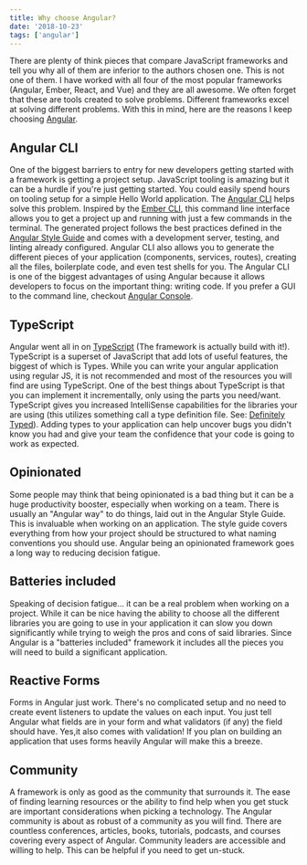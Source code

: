 ```yaml
---
title: Why choose Angular?
date: '2018-10-23'
tags: ['angular']
---
```


There are plenty of think pieces that compare JavaScript frameworks and tell you why all of them are inferior to the authors chosen one. This is not one of them. I have worked with all four of the most popular frameworks (Angular, Ember, React, and Vue) and they are all awesome. We often forget that these are tools created to solve problems. Different frameworks excel at solving different problems. With this in mind, here are the reasons I keep choosing [Angular](https://angular.io/).

## Angular CLI

One of the biggest barriers to entry for new developers getting started with a framework is getting a project setup. JavaScript tooling is amazing but it can be a hurdle if you're just getting started. You could easily spend hours on tooling setup for a simple Hello World application.
The [Angular CLI](https://angular.io/cli) helps solve this problem. Inspired by the [Ember CLI](https://ember-cli.com/), this command line interface allows you to get a project up and running with just a few commands in the terminal. The generated project follows the best practices defined in the [Angular Style Guide](https://angular.io/guide/styleguide) and comes with a development server, testing, and linting already configured. Angular CLI also allows you to generate the different pieces of your application (components, services, routes), creating all the files, boilerplate code, and even test shells for you. The Angular CLI is one of the biggest advantages of using Angular because it allows developers to focus on the important thing: writing code.
If you prefer a GUI to the command line, checkout [Angular Console](https://angularconsole.com/).

## TypeScript

Angular went all in on [TypeScript](https://www.typescriptlang.org/) (The framework is actually build with it!). TypeScript is a superset of JavaScript that add lots of useful features, the biggest of which is Types. While you can write your angular application using regular JS, it is not recommended and most of the resources you will find are using TypeScript. One of the best things about TypeScript is that you can implement it incrementally, only using the parts you need/want. TypeScript gives you increased IntelliSense capabilities for the libraries your are using (this utilizes something call a type definition file. See: [Definitely Typed](http://definitelytyped.org/)). Adding types to your application can help uncover bugs you didn't know you had and give your team the confidence that your code is going to work as expected.

## Opinionated

Some people may think that being opinionated is a bad thing but it can be a huge productivity booster, especially when working on a team. There is usually an "Angular way" to do things, laid out in the Angular Style Guide. This is invaluable when working on an application. The style guide covers everything from how your project should be structured to what naming conventions you should use. Angular being an opinionated framework goes a long way to reducing decision fatigue.

## Batteries included

Speaking of decision fatigue… it can be a real problem when working on a project. While it can be nice having the ability to choose all the different libraries you are going to use in your application it can slow you down significantly while trying to weigh the pros and cons of said libraries. Since Angular is a "batteries included" framework it includes all the pieces you will need to build a significant application.

## Reactive Forms

Forms in Angular just work. There's no complicated setup and no need to create event listeners to update the values on each input. You just tell Angular what fields are in your form and what validators (if any) the field should have. Yes,it also comes with validation! If you plan on building an application that uses forms heavily Angular will make this a breeze.

## Community

A framework is only as good as the community that surrounds it. The ease of finding learning resources or the ability to find help when you get stuck are important considerations when picking a technology. The Angular community is about as robust of a community as you will find. There are countless conferences, articles, books, tutorials, podcasts, and courses covering every aspect of Angular. Community leaders are accessible and willing to help. This can be helpful if you need to get un-stuck.
